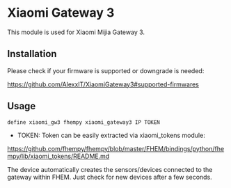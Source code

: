 
# Xiaomi Gateway 3
This module is used for Xiaomi Mijia Gateway 3.

## Installation
Please check if your firmware is supported or downgrade is needed:

https://github.com/AlexxIT/XiaomiGateway3#supported-firmwares

## Usage
```
define xiaomi_gw3 fhempy xiaomi_gateway3 IP TOKEN
```

 - TOKEN: Token can be easily extracted via xiaomi_tokens module:

https://github.com/fhempy/fhempy/blob/master/FHEM/bindings/python/fhempy/lib/xiaomi_tokens/README.md

The device automatically creates the sensors/devices connected to the gateway within FHEM. Just check for new devices after a few seconds.
